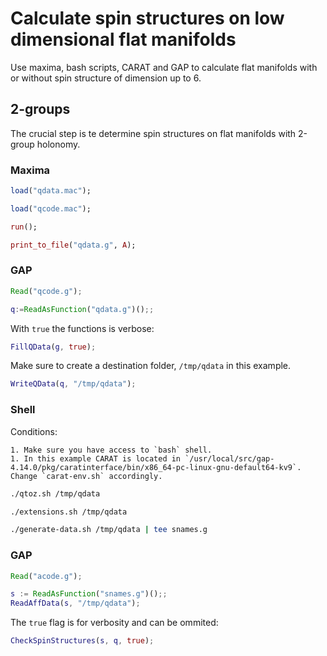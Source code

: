 # Calculate spin structures on low dimensional flat manifolds

Use maxima, bash scripts, CARAT and GAP to calculate flat manifolds with or without spin structure of dimension up to 6.

## 2-groups

The crucial step is te determine spin structures on flat manifolds with 2-group holonomy.

### Maxima

```maxima
load("qdata.mac");
```

```maxima
load("qcode.mac");
```

```maxima
run();
```

```maxima
print_to_file("qdata.g", A);
```


### GAP

```gap
Read("qcode.g");
```

```gap
q:=ReadAsFunction("qdata.g")();;
```

With `true` the functions is verbose:
```gap
FillQData(g, true);
```

Make sure to create a destination folder, `/tmp/qdata` in this example.
```gap
WriteQData(q, "/tmp/qdata");
```

### Shell

Conditions:

    1. Make sure you have access to `bash` shell.
    1. In this example CARAT is located in `/usr/local/src/gap-4.14.0/pkg/caratinterface/bin/x86_64-pc-linux-gnu-default64-kv9`. Change `carat-env.sh` accordingly.

```bash
./qtoz.sh /tmp/qdata
```

```bash
./extensions.sh /tmp/qdata
```

```bash
./generate-data.sh /tmp/qdata | tee snames.g
```

### GAP

```gap
Read("acode.g");
```

```gap
s := ReadAsFunction("snames.g")();;
ReadAffData(s, "/tmp/qdata");
```

The `true` flag is for verbosity and can be ommited:
```gap
CheckSpinStructures(s, q, true);
```